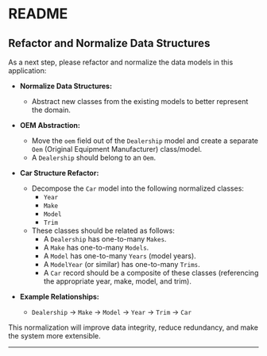 # README

## Refactor and Normalize Data Structures

As a next step, please refactor and normalize the data models in this application:

- **Normalize Data Structures:**
  - Abstract new classes from the existing models to better represent the domain.

- **OEM Abstraction:**
  - Move the `oem` field out of the `Dealership` model and create a separate `Oem` (Original Equipment Manufacturer) class/model.
  - A `Dealership` should belong to an `Oem`.

- **Car Structure Refactor:**
  - Decompose the `Car` model into the following normalized classes:
    - `Year`
    - `Make`
    - `Model`
    - `Trim`
  - These classes should be related as follows:
    - A `Dealership` has one-to-many `Makes`.
    - A `Make` has one-to-many `Models`.
    - A `Model` has one-to-many `Years` (model years).
    - A `ModelYear` (or similar) has one-to-many `Trims`.
    - A `Car` record should be a composite of these classes (referencing the appropriate year, make, model, and trim).

- **Example Relationships:**
  - `Dealership` → `Make` → `Model` → `Year` → `Trim` → `Car`

This normalization will improve data integrity, reduce redundancy, and make the system more extensible.

---
